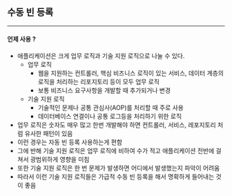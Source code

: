 ## 수동 빈 등록
***
#### 언제 사용 ?
- 애플리케이션은 크게 업무 로직과 기술 지원 로직으로 나눌 수 있다.
    - 업무 로직
        - 웹을 지원하는 컨트롤러, 핵심 비즈니스 로직이 있는 서비스, 데이터 계층의 로직을 처리하는 리포지토리 등이 모두 업무 로직
        - 보통 비즈니스 요구사항을 개발할 때 추가되거나 변경 
    - 기술 지원 로직
        - 기술적인 문제나 공통 관심사(AOP)를 처리할 때 주로 사용
        - 데이터베이스 연결이나 공통 로그등을 처리하기 위한 로직
- 업무 로직은 숫자도 매우 많고 한번 개발해야 하면 컨트롤러, 서비스, 레포지토리 처럼 유사한 패턴이 있음
- 이런 경우는 자동 빈 등록 사용하는게 편함
- 그에 반해 기술 지원 로직은 업무 로직에 비하여 수가 적고 애플리케이션 전반에 걸쳐서 광범위하게 영향을 미침
- 또한 기술 지원 로직은 한 번 문제가 발생하면 어디에서 발생했는지 파악이 어려움
- 따라서 이런 기술 지원 로직들은 가급적 수동 빈 등록을 해서 명확하게 들어내는 것이 좋음 

    